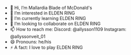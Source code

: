 - 👋 Hi, I’m Mallardia Blade of McDonald's
- 👀 I’m interested in ELDEN RING
- 🌱 I’m currently learning ELDEN RING
- 💞️ I’m looking to collaborate on ELDEN RING
- 📫 How to reach me: Discord: @allysson1109 Instagram: @allyssonveit_01
- 😄 Pronouns: he/his
- ⚡ A fact: I love to play ELDEN RING

<!---
AllyKT69/AllyKT69 is a ✨ special ✨ repository because its `README.md` (this file) appears on your GitHub profile.
You can click the Preview link to take a look at your changes.
--->
